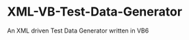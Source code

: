 XML-VB-Test-Data-Generator
==========================

An XML driven Test Data Generator written in VB6